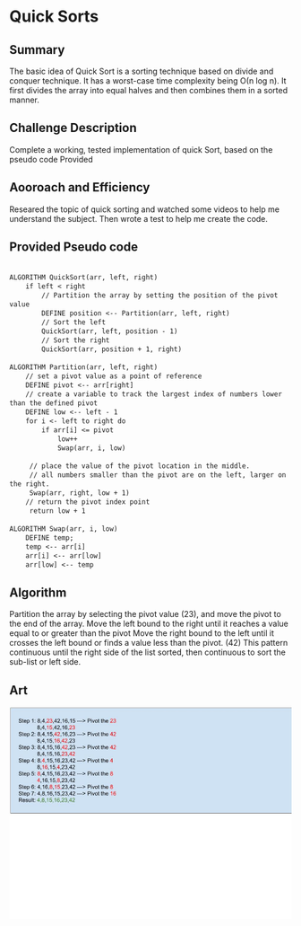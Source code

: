 # Quick Sorts

## Summary

The basic idea of Quick Sort is a sorting technique based on divide and conquer technique. It has a worst-case time complexity being Ο(n log n). It first divides the array into equal halves and then combines them in a sorted manner.

## Challenge Description

Complete a working, tested implementation of quick Sort, based on the pseudo code Provided

## Aooroach and Efficiency

Researed the topic of quick sorting and watched some videos to help me understand the subject. Then wrote a test to help me create the code.

## Provided Pseudo code

```

ALGORITHM QuickSort(arr, left, right)
    if left < right
        // Partition the array by setting the position of the pivot value
        DEFINE position <-- Partition(arr, left, right)
        // Sort the left
        QuickSort(arr, left, position - 1)
        // Sort the right
        QuickSort(arr, position + 1, right)

ALGORITHM Partition(arr, left, right)
    // set a pivot value as a point of reference
    DEFINE pivot <-- arr[right]
    // create a variable to track the largest index of numbers lower than the defined pivot
    DEFINE low <-- left - 1
    for i <- left to right do
        if arr[i] <= pivot
            low++
            Swap(arr, i, low)

     // place the value of the pivot location in the middle.
     // all numbers smaller than the pivot are on the left, larger on the right.
     Swap(arr, right, low + 1)
    // return the pivot index point
     return low + 1

ALGORITHM Swap(arr, i, low)
    DEFINE temp;
    temp <-- arr[i]
    arr[i] <-- arr[low]
    arr[low] <-- temp

```

## Algorithm

Partition the array by selecting the pivot value (23), and move the pivot to the end of the array.
Move the left bound to the right until it reaches a value equal to or greater than the pivot
Move the right bound to the left until it crosses the left bound or finds a value less than the pivot. (42)
This pattern continuous until the right side of the list sorted, then continuous to sort the sub-list or left side.

## Art

![cute pic](quickSort.jpg)
